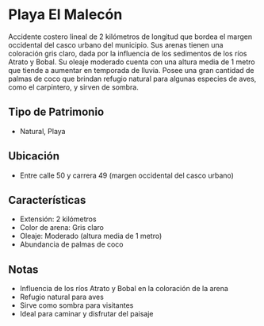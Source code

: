 # Playa El Malecón

Accidente costero lineal de 2 kilómetros de longitud que bordea el margen occidental del casco urbano del municipio. Sus arenas tienen una coloración gris claro, dada por la influencia de los sedimentos de los ríos Atrato y Bobal. Su oleaje moderado cuenta con una altura media de 1 metro que tiende a aumentar en temporada de lluvia. Posee una gran cantidad de palmas de coco que brindan refugio natural para algunas especies de aves, como el carpintero, y sirven de sombra.

## Tipo de Patrimonio
- Natural, Playa

## Ubicación
- Entre calle 50 y carrera 49 (margen occidental del casco urbano)

## Características
- Extensión: 2 kilómetros
- Color de arena: Gris claro
- Oleaje: Moderado (altura media de 1 metro)
- Abundancia de palmas de coco

## Notas
- Influencia de los ríos Atrato y Bobal en la coloración de la arena
- Refugio natural para aves
- Sirve como sombra para visitantes
- Ideal para caminar y disfrutar del paisaje 